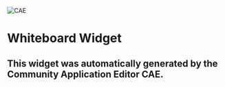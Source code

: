 ![CAE](https://github.com/CAE-Community-Application-Editor/frontendComponent-Whiteboard-Widget/blob/gh-pages/img/logo.png)  

Whiteboard Widget
===================


This widget was automatically generated by the Community Application Editor CAE.  
---------------
